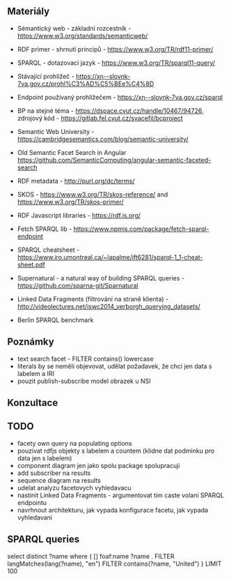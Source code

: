 ## Materiály
* Sémantický web - základní rozcestník - https://www.w3.org/standards/semanticweb/
* RDF primer - shrnutí principů - https://www.w3.org/TR/rdf11-primer/
* SPARQL - dotazovací jazyk - https://www.w3.org/TR/sparql11-query/
* Stávající prohlížeč - https://xn--slovnk-7va.gov.cz/prohl%C3%AD%C5%BEe%C4%8D
* Endpoint používaný prohlížečem - https://xn--slovnk-7va.gov.cz/sparql
* BP na stejné téma - https://dspace.cvut.cz/handle/10467/94726, zdrojový kód - https://gitlab.fel.cvut.cz/svacefil/bcproject

* Semantic Web University - https://cambridgesemantics.com/blog/semantic-university/
* Old Semantic Facet Search in Angular https://github.com/SemanticComputing/angular-semantic-faceted-search
* RDF metadata - http://purl.org/dc/terms/
* SKOS - https://www.w3.org/TR/skos-reference/ and https://www.w3.org/TR/skos-primer/
* RDF Javascript libraries - https://rdf.js.org/
* Fetch SPARQL lib - https://www.npmjs.com/package/fetch-sparql-endpoint
* SPARQL cheatsheet - https://www.iro.umontreal.ca/~lapalme/ift6281/sparql-1_1-cheat-sheet.pdf
* Supernatural - a natural way of building SPARQL queries - https://github.com/sparna-git/Sparnatural
* Linked Data Fragments (filtrování na straně klienta) - http://videolectures.net/iswc2014_verborgh_querying_datasets/
* Berlin SPARQL benchmark

## Poznámky
- text search facet - FILTER contains() lowercase
- literals by se neměli objevovat, udělat požadavek, že chci jen data s labelem a IRI
- pouzit publish-subscribe model obrazek u NSI


## Konzultace



## TODO
- facety own query na populating options
- pouzivat rdfjs objekty s labelem a countem (klidne dat podminku pro data jen s labelem)
- component diagram jen jako spolu package spolupracuji
- add subscriber na results
- sequence diagram na results
- udelat analyzu facetovych vyhledavacu
- nastinit Linked Data Fragments - argumentovat tim caste volani SPARQL endpointu
- navrhnout architekturu, jak vypada konfigurace facetu, jak vypada vyhledavani
 
## SPARQL queries
select distinct ?name 
where {
[] foaf:name ?name .
FILTER langMatches(lang(?name), "en")
FILTER contains(?name, "United")
} LIMIT 100

